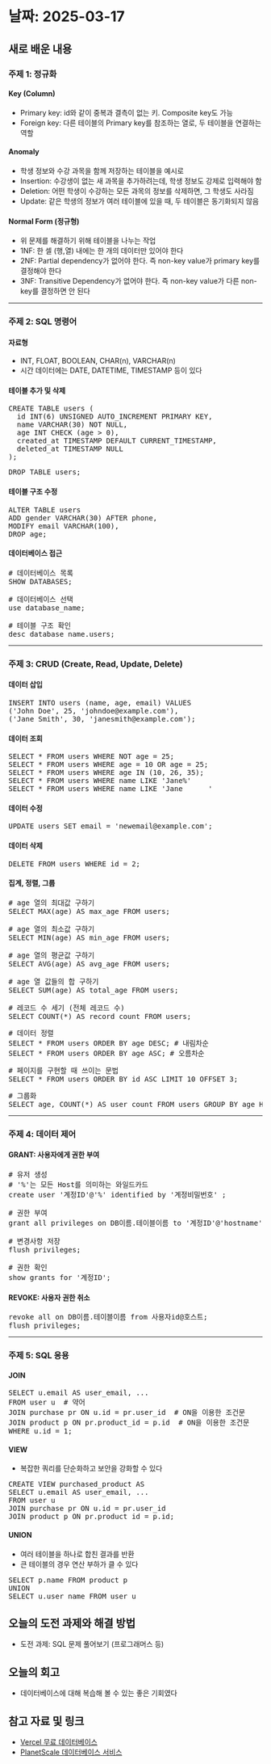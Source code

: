 # 날짜: 2025-03-17

## 새로 배운 내용
### 주제 1: 정규화
#### Key (Column)
- Primary key: id와 같이 중복과 결측이 없는 키. Composite key도 가능
- Foreign key: 다른 테이블의 Primary key를 참조하는 열로, 두 테이블을 연결하는 역할

#### Anomaly
- 학생 정보와 수강 과목을 함께 저장하는 테이블을 예시로
- Insertion: 수강생이 없는 새 과목을 추가하려는데, 학생 정보도 강제로 입력해야 함
- Deletion: 어떤 학생이 수강하는 모든 과목의 정보를 삭제하면, 그 학생도 사라짐
- Update: 같은 학생의 정보가 여러 테이블에 있을 때, 두 테이블은 동기화되지 않음

#### Normal Form (정규형)
- 위 문제를 해결하기 위해 테이블을 나누는 작업
- 1NF: 한 셀 (행,열) 내에는 한 개의 데이터만 있어야 한다
- 2NF: Partial dependency가 없어야 한다. 즉 non-key value가 primary key를 결정해야 한다
- 3NF: Transitive Dependency가 없어야 한다. 즉 non-key value가 다른 non-key를 결정하면 안 된다

---

### 주제 2: SQL 명령어
#### 자료형
- INT, FLOAT, BOOLEAN, CHAR(n), VARCHAR(n)
- 시간 데이터에는 DATE, DATETIME, TIMESTAMP 등이 있다

#### 테이블 추가 및 삭제
<pre>
CREATE TABLE users (
  id INT(6) UNSIGNED AUTO_INCREMENT PRIMARY KEY,
  name VARCHAR(30) NOT NULL,
  age INT CHECK (age > 0),
  created_at TIMESTAMP DEFAULT CURRENT_TIMESTAMP,
  deleted_at TIMESTAMP NULL
);
</pre>

<pre>
DROP TABLE users;
</pre>

#### 테이블 구조 수정
<pre>
ALTER TABLE users
ADD gender VARCHAR(30) AFTER phone,
MODIFY email VARCHAR(100),
DROP age;
</pre>

#### 데이터베이스 접근
<pre>
# 데이터베이스 목록
SHOW DATABASES;

# 데이터베이스 선택
use database_name; 

# 테이블 구조 확인
desc database_name.users;
</pre>

---

### 주제 3: CRUD (Create, Read, Update, Delete)
#### 데이터 삽입
<pre>
INSERT INTO users (name, age, email) VALUES
('John Doe', 25, 'johndoe@example.com'),
('Jane Smith', 30, 'janesmith@example.com');
</pre>

#### 데이터 조회
<pre>
SELECT * FROM users WHERE NOT age = 25;
SELECT * FROM users WHERE age = 10 OR age = 25;
SELECT * FROM users WHERE age IN (10, 26, 35);
SELECT * FROM users WHERE name LIKE 'Jane%'
SELECT * FROM users WHERE name LIKE 'Jane _____'
</pre>

#### 데이터 수정
<pre>
UPDATE users SET email = 'newemail@example.com';
</pre>

#### 데이터 삭제
<pre>
DELETE FROM users WHERE id = 2;
</pre>

#### 집계, 정렬, 그룹
<pre>
# age 열의 최대값 구하기
SELECT MAX(age) AS max_age FROM users;

# age 열의 최소값 구하기
SELECT MIN(age) AS min_age FROM users;

# age 열의 평균값 구하기
SELECT AVG(age) AS avg_age FROM users;

# age 열 값들의 합 구하기
SELECT SUM(age) AS total_age FROM users;

# 레코드 수 세기 (전체 레코드 수)
SELECT COUNT(*) AS record_count FROM users;
</pre>

<pre>
# 데이터 정렬
SELECT * FROM users ORDER BY age DESC; # 내림차순
SELECT * FROM users ORDER BY age ASC; # 오름차순
</pre>

<pre>
# 페이지를 구현할 때 쓰이는 문법
SELECT * FROM users ORDER BY id ASC LIMIT 10 OFFSET 3;
</pre>

<pre>
# 그룹화
SELECT age, COUNT(*) AS user_count FROM users GROUP BY age HAVING age >= 30;
</pre>

---

### 주제 4: 데이터 제어
#### GRANT: 사용자에게 권한 부여
<pre>
# 유저 생성
# '%'는 모든 Host를 의미하는 와일드카드
create user '계정ID'@'%' identified by '계정비밀번호' ;

# 권한 부여
grant all privileges on DB이름.테이블이름 to '계정ID'@'hostname' with grant option;

# 변경사항 저장
flush privileges;

# 권한 확인
show grants for '계정ID';
</pre>

#### REVOKE: 사용자 권한 취소
<pre>
revoke all on DB이름.테이블이름 from 사용자id@호스트;
flush privileges;
</pre>

---

### 주제 5: SQL 응용
#### JOIN
<pre>
SELECT u.email AS user_email, ...
FROM user u  # 약어
JOIN purchase pr ON u.id = pr.user_id  # ON을 이용한 조건문
JOIN product p ON pr.product_id = p.id  # ON을 이용한 조건문
WHERE u.id = 1;
</pre>

#### VIEW
- 복잡한 쿼리를 단순화하고 보안을 강화할 수 있다
<pre>
CREATE VIEW purchased_product AS 
SELECT u.email AS user_email, ...
FROM user u
JOIN purchase pr ON u.id = pr.user_id
JOIN product p ON pr.product_id = p.id;
</pre>

#### UNION
- 여러 테이블을 하나로 합친 결과를 반환
- 큰 테이블의 경우 연산 부하가 클 수 있다
<pre>
SELECT p.name FROM product p
UNION
SELECT u.user_name FROM user u
</pre>

## 오늘의 도전 과제와 해결 방법
- 도전 과제: SQL 문제 풀어보기 (프로그래머스 등)

## 오늘의 회고
- 데이터베이스에 대해 복습해 볼 수 있는 좋은 기회였다

## 참고 자료 및 링크
- [Vercel 무료 데이터베이스](https://vercel.com/)
- [PlanetScale 데이터베이스 서비스](https://app.planetscale.com/)
